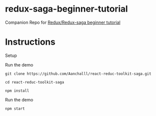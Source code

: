 # redux-saga-beginner-tutorial
Companion Repo for [Redux/Redux-saga beginner tutorial](https://github.com/redux-saga/redux-saga/blob/master/docs/introduction/BeginnerTutorial.md)

# Instructions

Setup

Run the demo

```
git clone https://github.com/Aanchalll/react-reduc-toolkit-saga.git

cd react-reduc-toolkit-saga

npm install
```

Run the demo

```
npm start
```
